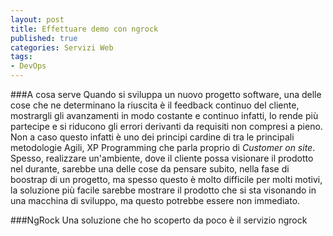 ```yaml
---
layout: post
title: Effettuare demo con ngrock
published: true
categories: Servizi Web
tags:
- DevOps
---
```

###A cosa serve
Quando si sviluppa un nuovo progetto software, una delle cose che ne determinano la riuscita è il feedback continuo del cliente, mostrargli gli avanzamenti in modo costante e continuo infatti, lo rende più partecipe e si riducono gli errori derivanti da requisiti non compresi a pieno.<br/>
Non a caso questo infatti è uno dei principi cardine di tra le principali metodologie Agili, XP Programming che parla proprio di *Customer on site*.
Spesso, realizzare un'ambiente, dove il cliente possa visionare il prodotto nel durante, sarebbe una delle cose da pensare subito, nella fase di boostrap di un progetto, ma spesso questo è molto difficile per molti motivi, la soluzione più facile sarebbe mostrare il prodotto che si sta visonando in una macchina di sviluppo, ma questo potrebbe essere non immediato.<br/>

###NgRock
Una soluzione che ho scoperto da poco è il servizio ngrock

